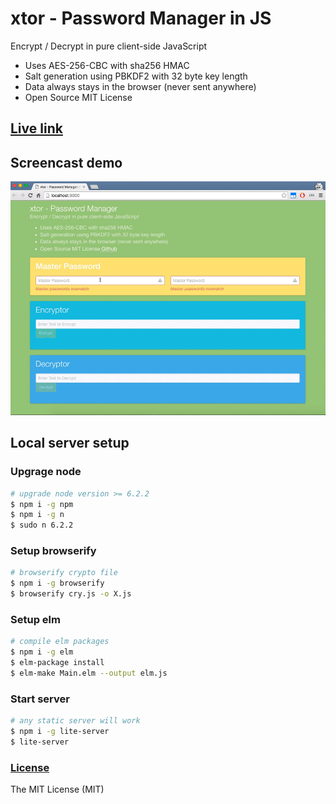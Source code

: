 # xtor - Password Manager in JS
Encrypt / Decrypt in pure client-side JavaScript
- Uses AES-256-CBC with sha256 HMAC
- Salt generation using PBKDF2 with 32 byte key length
- Data always stays in the browser (never sent anywhere)
- Open Source MIT License

## [Live link](https://rajasharan.github.io/xtor)

## Screencast demo
![](/demo.gif)

## Local server setup
### Upgrage node
```sh
# upgrade node version >= 6.2.2
$ npm i -g npm
$ npm i -g n
$ sudo n 6.2.2
```

### Setup browserify
```sh
# browserify crypto file
$ npm i -g browserify
$ browserify cry.js -o X.js
```

### Setup elm
```sh
# compile elm packages
$ npm i -g elm
$ elm-package install
$ elm-make Main.elm --output elm.js
```

### Start server
```sh
# any static server will work
$ npm i -g lite-server
$ lite-server
```

### [License](/LICENSE)
The MIT License (MIT)

